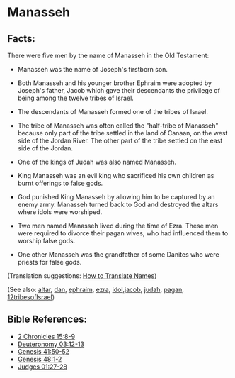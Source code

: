 # Manasseh #

## Facts: ##

There were five men by the name of Manasseh in the Old Testament: 

* Manasseh was the name of Joseph's firstborn son.
* Both Manasseh and his younger brother Ephraim were adopted by Joseph's father, Jacob which gave their descendants the privilege of being among the twelve tribes of Israel.
* The descendants of Manasseh formed one of the tribes of Israel.
* The tribe of Manasseh was often called the "half-tribe of Manasseh" because only part of the tribe settled in the land of Canaan, on the west side of the Jordan River. The other part of the tribe settled on the east side of the Jordan.
 
* One of the kings of Judah was also named Manasseh.
* King Manasseh was an evil king who sacrificed his own children as burnt offerings to false gods.
* God punished King Manasseh by allowing him to be captured by an enemy army. Manasseh turned back to God and destroyed the altars where idols were worshiped.
* Two men named Manasseh lived during the time of Ezra. These men were required to divorce their pagan wives, who had influenced them to worship false gods.
* One other Manasseh was the grandfather of some Danites who were priests for false gods.

(Translation suggestions: [How to Translate Names](https://git.door43.org/Door43/en-ta-translate-vol1/src/master/content/translate_names.md))

(See also: [altar](../other/altar.md), [dan](../other/dan.md), [ephraim](../other/ephraim.md), [ezra](../other/ezra.md), [idol](../other/idol.md),[jacob](../other/jacob.md), [judah](../other/judah.md), [pagan](../other/pagan.md), [12tribesofIsrael](../other/12tribesofIsrael.md))

## Bible References: ##

* [2 Chronicles 15:8-9](https://door43.org/en/bible/notes/2ch/15/08)
* [Deuteronomy 03:12-13](https://door43.org/en/bible/notes/deu/03/12)
* [Genesis 41:50-52](https://door43.org/en/bible/notes/gen/41/50)
* [Genesis 48:1-2](https://door43.org/en/bible/notes/gen/48/01)
* [Judges 01:27-28](https://door43.org/en/bible/notes/jdg/01/27)

